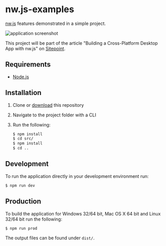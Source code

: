 # nw.js-examples

[nw.js][nwjs] features demonstrated in a simple project.

![application screenshot][screen]

This project will be part of the article "Building a Cross-Platform Desktop App with nw.js" on [Sitepoint][sitepoint].

## Requirements

- [Node.js][nodejs]

## Installation

1. Clone or [download][download] this repository
2. Navigate to the project folder with a CLI
3. Run the following:

   ```bash
   $ npm install
   $ cd src/
   $ npm install
   $ cd ..
   ```

## Development

To run the application directly in your development environment run:

```bash
$ npm run dev
```

## Production

To build the application for Windows 32/64 bit, Mac OS X 64 bit and Linux 32/64 bit run the following:

```bash
$ npm run prod
```

The output files can be found under `dist/`.

[nwjs]: http://nwjs.io/
[screen]: https://github.com/julmot/nw.js-examples/blob/master/.github/screen.png
[sitepoint]: https://www.sitepoint.com/
[nodejs]: https://nodejs.org/en/
[download]: https://github.com/julmot/nw.js-examples/archive/master.zip
